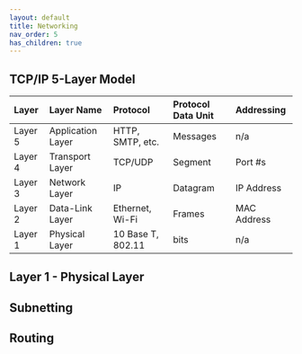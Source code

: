 ```yaml
---
layout: default
title: Networking
nav_order: 5
has_children: true
---
```

## TCP/IP 5-Layer Model
| Layer | Layer Name | Protocol | Protocol Data Unit | Addressing |
|:----|:---------|:-------|:-----------------|:---------|
| Layer 5 | Application Layer | HTTP, SMTP, etc. | Messages | n/a |
| Layer 4 | Transport Layer | TCP/UDP | Segment | Port #s |
| Layer 3 | Network Layer | IP | Datagram | IP Address |
| Layer 2 | Data-Link Layer | Ethernet, Wi-Fi | Frames | MAC Address |
| Layer 1 | Physical Layer | 10 Base T, 802.11 | bits | n/a |


## Layer 1 - Physical Layer
## Subnetting
## Routing